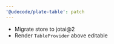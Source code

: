 ```yaml
---
'@udecode/plate-table': patch
---
```


- Migrate store to jotai@2
- Render `TableProvider` above editable
